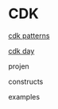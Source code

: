 # CDK

[cdk patterns](https://www.cdkpatterns.com/)

[cdk day](https://www.cdkday.com/)

projen

constructs

examples

